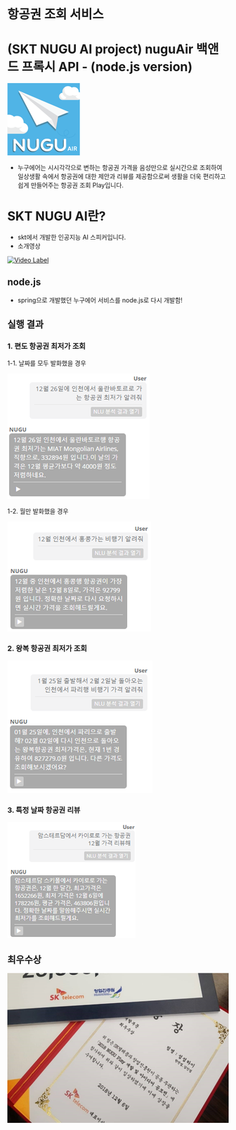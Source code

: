 # 항공권 조회 서비스
# (SKT NUGU AI project) nuguAir 백앤드 프록시 API - (node.js version)
![](https://github.com/kiminseob/nuguAir/blob/master/nuguAir/img/nuguAir.png?raw=true)
* 누구에어는 시시각각으로 변하는 항공권 가격을 음성만으로 실시간으로 조회하여 일상생활 속에서 항공권에 대한 제안과 리뷰를 제공함으로써 생활을 더욱 편리하고 쉽게 만들어주는 항공권 조회 Play입니다.

# SKT NUGU AI란?
- skt에서 개발한 인공지능 AI 스피커입니다.
- 소개영상

[![Video Label](http://img.youtube.com/vi/nqMT9OxMkyA/0.jpg)](https://youtu.be/nqMT9OxMkyA=0s)

## node.js
* spring으로 개발했던 누구에어 서비스를 node.js로 다시 개발함!

## 실행 결과

### 1. 편도 항공권 최저가 조회

1-1. 날짜를 모두 발화했을 경우

![](https://github.com/kiminseob/nuguAir/blob/master/nuguAir/img/oneway.png?raw=true)

1-2. 월만 발화했을 경우

![](https://github.com/kiminseob/nuguAir/blob/master/nuguAir/img/oneway_month.png?raw=true)

### 2. 왕복 항공권 최저가 조회

![](https://github.com/kiminseob/nuguAir/blob/master/nuguAir/img/round.png?raw=true)

### 3. 특정 날짜 항공권 리뷰

![](https://github.com/kiminseob/nuguAir/blob/master/nuguAir/img/review.png?raw=true)

## 최우수상
![](https://github.com/kiminseob/nuguAir/blob/master/image/prize.jpg?raw=true)

